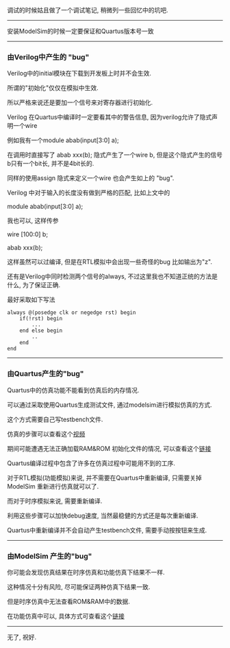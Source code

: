 调试的时候姑且做了一个调试笔记, 稍微列一些回忆中的坑吧.
<!-- more -->

---

安装ModelSim的时候一定要保证和Quartus版本号一致

---

### 由Verilog中产生的 "bug"

Verilog中的initial模块在下载到开发板上时并不会生效.

所谓的"初始化"仅仅在模拟中生效.

所以严格来说还是要加一个信号来对寄存器进行初始化.



Verilog 在Quartus中编译时一定要看其中的警告信息, 因为verilog允许了隐式声明一个wire

例如我有一个module abab(input[3:0] a);

在调用时直接写了 abab xxx(b); 隐式产生了一个wire b, 但是这个隐式产生的信号b只有一个bit长, 并不是4bit长的.

同样的使用assign 隐式来定义一个wire 也会产生如上的 "bug".



Verilog 中对于输入的长度没有做到严格的匹配, 比如上文中的

module abab(input[3:0] a);

我也可以, 这样传参

wire [100:0] b;

abab xxx(b);

这样虽然可以过编译, 但是在RTL模拟中会出现一些奇怪的bug  比如输出为"z".



还有是Verilog中同时检测两个信号的always, 不过这里我也不知道正统的方法是什么, 为了保证正确.

最好采取如下写法

```
always @(posedge clk or negedge rst) begin
	if(!rst) begin
		...
	end else begin
		..
	end
end
```

---

### 由Quartus产生的"bug"

Quartus中的仿真功能不能看到仿真后的内存情况.

可以通过采取使用Quartus生成测试文件, 通过modelsim进行模拟仿真的方式.

这个方式需要自己写testbench文件.

仿真的步骤可以查看这个[视频](https://www.bilibili.com/video/BV1Ez411z7xf)

期间可能遭遇无法正确加载RAM&ROM 初始化文件的情况, 可以查看这个[链接](https://blog.csdn.net/weixin_44939178/article/details/111928005)



Quartus编译过程中包含了许多在仿真过程中可能用不到的工序.

对于RTL模拟(功能模拟)来说, 并不需要在Quartus中重新编译, 只需要关掉ModelSim 重新进行仿真就可以了.

而对于时序模拟来说, 需要重新编译.

利用这些步骤可以加快debug速度, 当然最稳健的方式还是每次重新编译.



Quartus中重新编译并不会自动产生testbench文件, 需要手动按按钮来生成.



---

### 由ModelSim 产生的"bug"



你可能会发现仿真结果在时序仿真和功能仿真下结果不一样.

这种情况十分有风险, 尽可能保证两种仿真下结果一致.

但是时序仿真中无法查看ROM&RAM中的数据.

在功能仿真中可以, 具体方式可查看这个[链接](https://www.cnblogs.com/halflife/archive/2011/03/08/1977508.html)

---

无了, 祝好.



